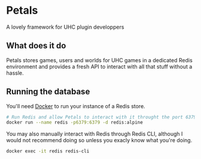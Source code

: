 # Petals

A lovely framework for UHC plugin developpers

## What does it do

Petals stores games, users and worlds for UHC games in a dedicated Redis environment and provides a fresh API to interact with all that stuff without a hassle.

## Running the database

You'll need [Docker](https://www.docker.com/) to run your instance of a Redis store.

```sh
# Run Redis and allow Petals to interact with it throught the port 6379
docker run --name redis -p6379:6379 -d redis:alpine
```

You may also manually interact with Redis through Redis CLI, although I would not recommend doing so unless you exacly know what you're doing.

```sh
docker exec -it redis redis-cli
```

